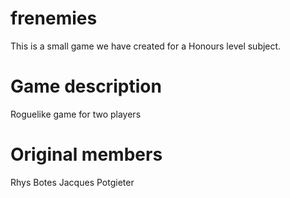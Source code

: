 # frenemies

This is a small game we have created for a Honours level subject.

# Game description
Roguelike game for two players

# Original members
Rhys Botes
Jacques Potgieter
